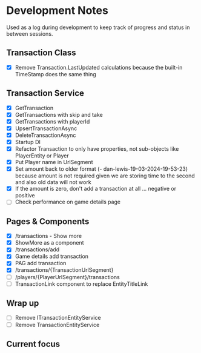 # Development Notes

Used as a log during development to keep track of progress and status in between sessions.

## Transaction Class
- [x] Remove Transaction.LastUpdated calculations because the built-in TimeStamp does the same thing

## Transaction Service
- [x] GetTransaction
- [x] GetTransactions with skip and take
- [x] GetTransactions with playerId
- [x] UpsertTransactionAsync
- [x] DeleteTransactionAsync
- [x] Startup DI
- [x] Refactor Transaction to only have properties, not sub-objects like PlayerEntity or Player
- [x] Put Player name in UrlSegment
- [x] Set amount back to older format (<playerurl>-<dateTime> dan-lewis-19-03-2024-19-53-23) because amount is not required given we are storing time to the second and also old data will not work
- [x] If the amount is zero, don't add a transaction at all ... negative or positive
- [ ] Check performance on game details page

## Pages & Components
- [x] /transactions - Show more
- [x] ShowMore as a component
- [x] /transactions/add
- [x] Game details add transaction
- [x] PAG add transaction
- [x] /transactions/{TransactionUrlSegment}
- [ ] /players/{PlayerUrlSegment}/transactions
- [ ] TransactionLink component to replace EntityTitleLink

## Wrap up
- [ ] Remove ITransactionEntityService
- [ ] Remove TransactionEntityService

## Current focus
